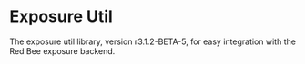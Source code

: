 # Exposure Util

The exposure util library, version r3.1.2-BETA-5, for easy integration with the Red Bee exposure backend.